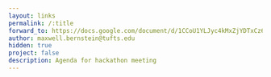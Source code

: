 ```yaml
---
layout: links
permalink: /:title
forward_to: https://docs.google.com/document/d/1CCoU1YLJyc4kMxZjYDTxCz6a030PmEARMGnEgnH48yM/edit
author: maxwell.bernstein@tufts.edu
hidden: true
project: false
description: Agenda for hackathon meeting
---
```

